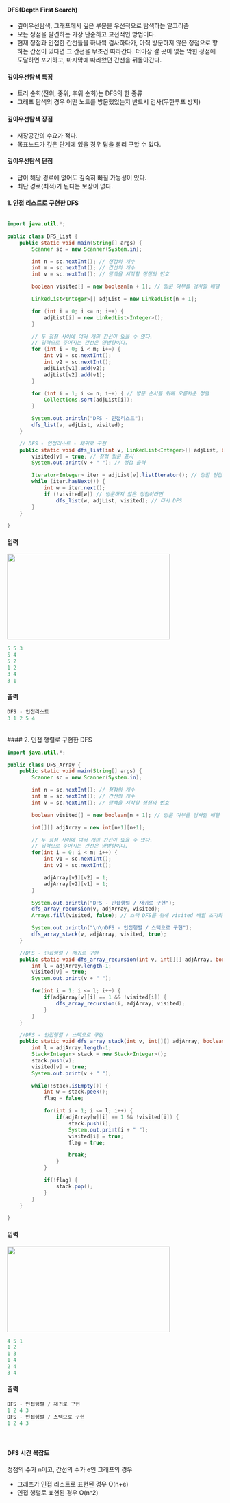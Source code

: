 #### DFS(Depth First Search)

- 깊이우선탐색, 그래프에서 깊은 부분을 우선적으로 탐색하는 알고리즘
- 모든 정점을 발견하는 가장 단순하고 고전적인 방법이다.
- 현재 정점과 인접한 간선들을 하나씩 검사하다가, 아직 방문하지 않은 정점으로 향하는 간선이 있다면 그 간선을 무조건 따라간다. 더이상 갈 곳이 없는 막힌 정점에 도달하면 포기하고, 마지막에 따라왔던 간선을 뒤돌아간다.<br>

#### 깊이우선탐색 특징

- 트리 순회(전위, 중위, 후위 순회)는 DFS의 한 종류
- 그래프 탐색의 경우 어떤 노드를 방문했었는지 반드시 검사(무한루프 방지)<br>

#### 깊이우선탐색 장점

- 저장공간의 수요가 적다.
- 목표노드가 깊은 단계에 있을 경우 답을 빨리 구할 수 있다.<br>

#### 깊이우선탐색 단점

- 답이 해당 경로에 없어도 깊숙히 빠질 가능성이 있다.
- 최단 경로(최적)가 된다는 보장이 없다.<br>

#### 1. 인접 리스트로 구현한 DFS

```java

import java.util.*;

public class DFS_List {
	public static void main(String[] args) {
		Scanner sc = new Scanner(System.in);

		int n = sc.nextInt(); // 정점의 개수
		int m = sc.nextInt(); // 간선의 개수
		int v = sc.nextInt(); // 탐색을 시작할 정점의 번호

		boolean visited[] = new boolean[n + 1]; // 방문 여부를 검사할 배열

		LinkedList<Integer>[] adjList = new LinkedList[n + 1];

		for (int i = 0; i <= n; i++) {
			adjList[i] = new LinkedList<Integer>();
		}

		// 두 정점 사이에 여러 개의 간선이 있을 수 있다.
		// 입력으로 주어지는 간선은 양방향이다.
		for (int i = 0; i < m; i++) {
			int v1 = sc.nextInt();
			int v2 = sc.nextInt();
			adjList[v1].add(v2);
			adjList[v2].add(v1);
		}

		for (int i = 1; i <= n; i++) { // 방문 순서를 위해 오름차순 정렬
			Collections.sort(adjList[i]);
		}

		System.out.println("DFS - 인접리스트");
		dfs_list(v, adjList, visited);
	}

	// DFS - 인접리스트 - 재귀로 구현
	public static void dfs_list(int v, LinkedList<Integer>[] adjList, boolean[] visited) {
		visited[v] = true; // 정점 방문 표시
		System.out.print(v + " "); // 정점 출력

		Iterator<Integer> iter = adjList[v].listIterator(); // 정점 인접리스트 순회
		while (iter.hasNext()) {
			int w = iter.next();
			if (!visited[w]) // 방문하지 않은 정점이라면
				dfs_list(w, adjList, visited); // 다시 DFS
		}
	}

}
```

#### 입력

<img src="https://user-images.githubusercontent.com/103403612/194748850-b382b496-790e-471d-9a39-d9b25623b6e7.png" width="380px" height="200px">

```java
5 5 3
5 4
5 2
1 2
3 4
3 1
```

#### 출력

```java
DFS - 인접리스트
3 1 2 5 4
```

<br>
#### 2. 인접 행렬로 구현한 DFS

```java
import java.util.*;

public class DFS_Array {
	public static void main(String[] args) {
		Scanner sc = new Scanner(System.in);

		int n = sc.nextInt(); // 정점의 개수
		int m = sc.nextInt(); // 간선의 개수
		int v = sc.nextInt(); // 탐색을 시작할 정점의 번호

		boolean visited[] = new boolean[n + 1]; // 방문 여부를 검사할 배열

		int[][] adjArray = new int[n+1][n+1];

		// 두 정점 사이에 여러 개의 간선이 있을 수 있다.
		// 입력으로 주어지는 간선은 양방향이다.
		for(int i = 0; i < m; i++) {
			int v1 = sc.nextInt();
			int v2 = sc.nextInt();

			adjArray[v1][v2] = 1;
			adjArray[v2][v1] = 1;
		}

		System.out.println("DFS - 인접행렬 / 재귀로 구현");
		dfs_array_recursion(v, adjArray, visited);
		Arrays.fill(visited, false); // 스택 DFS를 위해 visited 배열 초기화

		System.out.println("\n\nDFS - 인접행렬 / 스택으로 구현");
		dfs_array_stack(v, adjArray, visited, true);
	}

	//DFS - 인접행렬 / 재귀로 구현
	public static void dfs_array_recursion(int v, int[][] adjArray, boolean[] visited) {
		int l = adjArray.length-1;
		visited[v] = true;
		System.out.print(v + " ");

		for(int i = 1; i <= l; i++) {
			if(adjArray[v][i] == 1 && !visited[i]) {
				dfs_array_recursion(i, adjArray, visited);
			}
		}
	}

	//DFS - 인접행렬 / 스택으로 구현
	public static void dfs_array_stack(int v, int[][] adjArray, boolean[] visited, boolean flag) {
		int l = adjArray.length-1;
		Stack<Integer> stack = new Stack<Integer>();
		stack.push(v);
		visited[v] = true;
		System.out.print(v + " ");

		while(!stack.isEmpty()) {
			int w = stack.peek();
			flag = false;

			for(int i = 1; i <= l; i++) {
				if(adjArray[w][i] == 1 && !visited[i]) {
					stack.push(i);
					System.out.print(i + " ");
					visited[i] = true;
					flag = true;

					break;
				}
			}

			if(!flag) {
				stack.pop();
			}
		}
	}

}
```

#### 입력

<img src="https://user-images.githubusercontent.com/103403612/194748903-f8047a33-0b90-4827-aebb-04ba210dec2c.png" width="380px" height="200px">

```java
4 5 1
1 2
1 3
1 4
2 4
3 4
```

#### 출력

```java
DFS - 인접행렬 / 재귀로 구현
1 2 4 3
DFS - 인접행렬 / 스택으로 구현
1 2 4 3
```

<br>

#### DFS 시간 복잡도

정점의 수가 n이고, 간선의 수가 e인 그래프의 경우

- 그래프가 인접 리스트로 표현된 경우 O(n+e)
- 인접 행렬로 표현된 경우 O(n^2)
